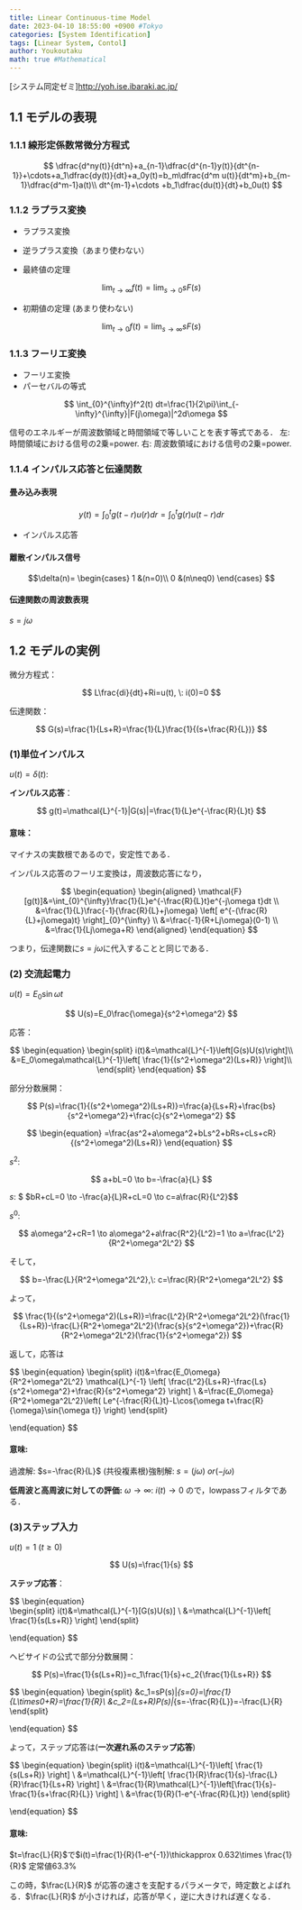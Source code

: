 ```yaml
---
title: Linear Continuous-time Model
date: 2023-04-10 18:55:00 +0900 #Tokyo
categories: [System Identification]
tags: [Linear System, Contol]
author: Youkoutaku
math: true #Mathematical
---
```


[システム同定ゼミ]http://yoh.ise.ibaraki.ac.jp/

## 1.1 モデルの表現
### 1.1.1 線形定係数常微分方程式

$$
\dfrac{d^ny(t)}{dt^n}+a_{n-1}\dfrac{d^{n-1}y(t)}{dt^{n-1}}+\cdots+a_1\dfrac{dy(t)}{dt}+a_0y(t)=b_m\dfrac{d^m u(t)}{dt^m}+b_{m-1}\dfrac{d^m-1}a(t)\\ dt^{m-1}+\cdots
+b_1\dfrac{du(t)}{dt}+b_0u(t)
$$

### 1.1.2 ラプラス変換

- ラプラス変換

- 逆ラプラス変換（あまり使わない）

- 最終値の定理

$$
	\lim_{ t\to \infty} f(t) = \lim_{ s\to 0} sF(s) 
$$

- 初期値の定理 (あまり使わない)

$$
	\lim_{ t\to 0} f(t) = \lim_{ s\to \infty} sF(s) 
$$

### 1.1.3 フーリエ変換
- フーリエ変換
- パーセバルの等式

$$
	\int_{0}^{\infty}f^2(t) dt=\frac{1}{2\pi}\int_{-\infty}^{\infty}|F(j\omega)|^2d\omega
$$

信号のエネルギーが周波数領域と時間領域で等しいことを表す等式である．
左: 時間領域における信号の2乗=power.
右: 周波数領域における信号の2乗=power.

### 1.1.4 インパルス応答と伝達関数

#### 畳み込み表現

$$
	y(t) = \int_{0}^{t}g(t-r)u(r)dr = \int_{0}^{t}g(r)u(t-r)dr
$$

- インパルス応答

#### 離散インパルス信号

$$\delta(n)=
	\begin{cases}
	1 &(n=0)\\
	0 &(n\neq0)
	\end{cases}
$$

#### 伝達関数の周波数表現
$s=j\omega$

## 1.2 モデルの実例
微分方程式：

$$
	L\frac{di}{dt}+Ri=u(t), \: i(0)=0
$$

伝達関数：

$$
	G(s)=\frac{1}{Ls+R}=\frac{1}{L}\frac{1}{(s+\frac{R}{L})}
$$

### (1)単位インパルス

$u(t)=\delta(t)$:

**インパルス応答**：

$$
	g(t)=\mathcal{L}^{-1}|G(s)|=\frac{1}{L}e^{-\frac{R}{L}t}
$$

#### 意味：
マイナスの実数根であるので，安定性である．

インパルス応答のフーリエ変換は，周波数応答になり，

$$
\begin{equation}
	\begin{aligned}
			\mathcal{F}[g(t)]&=\int_{0}^{\infty}\frac{1}{L}e^{-\frac{R}{L}t}e^{-j\omega t}dt \\
	&=\frac{1}{L}\frac{-1}{\frac{R}{L}+j\omega}
	\left[ e^{-(\frac{R}{L}+j\omega)t} \right]_{0}^{\infty} \\
	&=\frac{-1}{R+Lj\omega}(0-1) \\
	&=\frac{1}{Lj\omega+R}
	\end{aligned}
\end{equation}
$$

つまり，伝達関数に$s=j\omega$に代入することと同じである．

### (2) **交流起電力** 

$u(t)=E_0\sin{\omega t}$

$$
	U(s)=E_0\frac{\omega}{s^2+\omega^2}
$$

応答：

$$
\begin{equation}
	\begin{split}
	i(t)&=\mathcal{L}^{-1}\left[G(s)U(s)\right]\\
	&=E_0\omega\mathcal{L}^{-1}\left[ \frac{1}{(s^2+\omega^2)(Ls+R)}
	\right]\\
	\end{split}
\end{equation}
$$

部分分数展開：

$$
	P(s)=\frac{1}{(s^2+\omega^2)(Ls+R)}=\frac{a}{Ls+R}+\frac{bs}{s^2+\omega^2}+\frac{c}{s^2+\omega^2}
$$

$$
\begin{equation}
	=\frac{as^2+a\omega^2+bLs^2+bRs+cLs+cR}{(s^2+\omega^2)(Ls+R)}
\end{equation}
$$

$s^2:$ 

$$
a+bL=0 \to b=-\frac{a}{L}
$$

$s:$ $
$bR+cL=0 \to -\frac{a}{L}R+cL=0 \to c=a\frac{R}{L^2}$$ 

$s^0:$ 

$$
a\omega^2+cR=1 \to a\omega^2+a\frac{R^2}{L^2}=1 \to a=\frac{L^2}{R^2+\omega^2L^2}
$$

そして，

$$
	b=-\frac{L}{R^2+\omega^2L^2},\: c=\frac{R}{R^2+\omega^2L^2}	
$$

よって，

$$
\frac{1}{(s^2+\omega^2)(Ls+R)}=\frac{L^2}{R^2+\omega^2L^2}(\frac{1}{Ls+R})-\frac{L}{R^2+\omega^2L^2}(\frac{s}{s^2+\omega^2})+\frac{R}{R^2+\omega^2L^2}(\frac{1}{s^2+\omega^2})
$$

返して，応答は

$$
\begin{equation}
	\begin{split}	i(t)&=\frac{E_0\omega}{R^2+\omega^2L^2} \mathcal{L}^{-1}
	\left[ 
		\frac{L^2}{Ls+R}-\frac{Ls}{s^2+\omega^2}+\frac{R}{s^2+\omega^2} 
	\right] \\
	&=\frac{E_0\omega}{R^2+\omega^2L^2}\left( 
		Le^{-\frac{R}{L}t}-L\cos{\omega t+\frac{R}{\omega}\sin{\omega t}}
	\right)
	\end{split}

\end{equation}
$$

#### 意味:

過渡解: $s=-\frac{R}{L}$
(共役複素根)強制解: $s=(j\omega) \:or (-j\omega)$

**低周波と高周波に対しての評価:**
$\omega \to \infty:$ $i(t)\to0$ ので，lowpassフィルタである．

### (3)ステップ入力 

$u(t)=1\:(t\ge0)$ 

$$
U(s)=\frac{1}{s}
$$

**ステップ応答**：

$$
\begin{equation}	
	\begin{split}	i(t)&=\mathcal{L}^{-1}[G(s)U(s)] \\
	&=\mathcal{L}^{-1}\left[ \frac{1}{s(Ls+R)}
	\right]
	\end{split}

\end{equation}
$$

ヘビサイドの公式で部分分数展開：

$$
	P(s)=\frac{1}{s(Ls+R)}=c_1\frac{1}{s}+c_2{\frac{1}{Ls+R}}
$$

$$
\begin{equation}
	\begin{split}	&c_1=sP(s)|_{s=0}=\frac{1}{L\times0+R}=\frac{1}{R}\\
	&c_2=(Ls+R)P(s)|_{s=-\frac{R}{L}}=-\frac{L}{R}
	\end{split}

\end{equation}
$$

よって，ステップ応答は(**一次遅れ系のステップ応答**)

$$
\begin{equation}
	\begin{split}	i(t)&=\mathcal{L}^{-1}\left[ \frac{1}{s(Ls+R)}
	\right] \\
	&=\mathcal{L}^{-1}\left[ \frac{1}{R}\frac{1}{s}-\frac{L}{R}\frac{1}{Ls+R}
	\right] \\
	&=\frac{1}{R}\mathcal{L}^{-1}\left[\frac{1}{s}-\frac{1}{s+\frac{R}{L}}
	\right] \\
	&=\frac{1}{R}(1-e^{-\frac{R}{L}t})
	\end{split}

\end{equation}
$$

#### 意味:

$t=\frac{L}{R}$で$i(t)=\frac{1}{R}(1-e^{-1})\thickapprox 0.632\times \frac{1}{R}$   定常値63.3%

この時，$\frac{L}{R}$ が応答の速さを支配するパラメータで，時定数とよばれる．$\frac{L}{R}$ が小さければ，応答が早く，逆に大きければ遅くなる．
